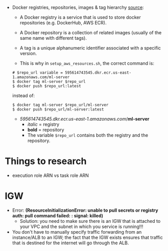 * Docker registries, repositories, images & tag hierarchy [source](https://play.google.com/books/reader?id=55YpCwAAQBAJ&printsec=frontcover&output=reader&hl=en&pg=GBS.PT44.w.10.0.12):
	* A Docker registry is a service that is used to store docker repositories (e.g. DockerHub, AWS ECR).
	* A Docker repository is a collection of related images (usually of the same name with different tags).
	* A tag is a unique alphanumeric identifier associated with a specific version.

	* This is why in `setup_aws_resources.sh`, the correct command is:

	```
	# $repo_url variable = 595614743545.dkr.ecr.us-east-1.amazonaws.com/ml-server
	$ docker tag ml-server $repo_url
	$ docker push $repo_url:latest
	```

	instead of:

	```
	$ docker tag ml-server $repo_url/ml-server 
	$ docker push $repo_url/ml-server:latest
	```

	* *595614743545.dkr.ecr.us-east-1.amazonaws.com*/**ml-server**
		* *italic* = registry
		* **bold** = repository
		* The variable `$repo_url` contains both the registry and the repository.

# Things to research
* execution role ARN vs task role ARN

# IGW

* Error: **(ResourceInitializationError: unable to pull secrets or registry auth: pull command failed: : signal: killed)**
    * Solution: you need to make sure there is an IGW that is attached to your VPC and the subnet in which you service
      is running!!!
* You don't have to manually specify traffic forwarding from an instance/ALB to an IGW; the fact that the IGW exists
  ensures that traffic that is destined for the internet will go through the ALB.

